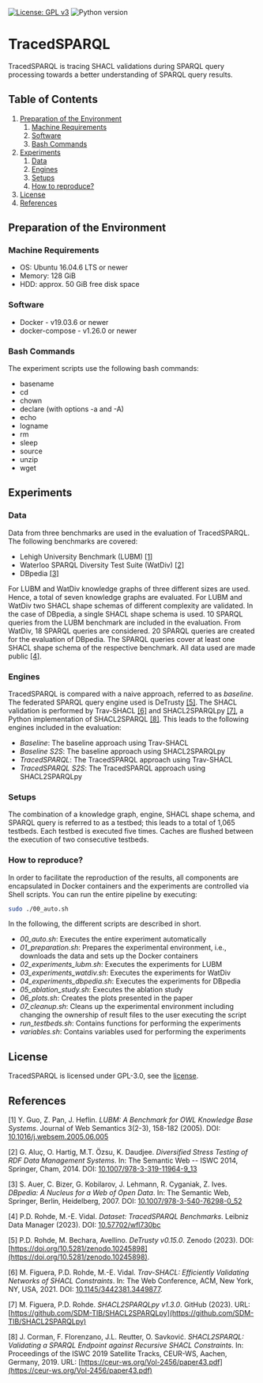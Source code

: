 [![License: GPL v3](https://img.shields.io/badge/License-GPLv3-blue.svg)](LICENSE)
![Python version](https://img.shields.io/badge/python-3-blue)

# TracedSPARQL

TracedSPARQL is tracing SHACL validations during SPARQL query processing towards a better understanding of SPARQL query results.

## Table of Contents
1. [Preparation of the Environment](#preparation-of-the-environment)
    1. [Machine Requirements](#machine-requirements)
    1. [Software](#software)
    1. [Bash Commands](#bash-commands)
1. [Experiments](#experiments)
    1. [Data](#data)
    1. [Engines](#engines)
    1. [Setups](#setups)
    1. [How to reproduce?](#how-to-reproduce)
1. [License](#license)
1. [References](#references)

## Preparation of the Environment
### Machine Requirements
- OS: Ubuntu 16.04.6 LTS or newer
- Memory: 128 GiB
- HDD: approx. 50 GiB free disk space

### Software
- Docker - v19.03.6 or newer
- docker-compose - v1.26.0 or newer

### Bash Commands
The experiment scripts use the following bash commands:

- basename
- cd
- chown
- declare (with options -a and -A)
- echo
- logname
- rm
- sleep
- source
- unzip
- wget

## Experiments
### Data
Data from three benchmarks are used in the evaluation of TracedSPARQL.
The following benchmarks are covered:

- Lehigh University Benchmark (LUBM) [\[1\]](#1)
- Waterloo SPARQL Diversity Test Suite (WatDiv) [\[2\]](#2)
- DBpedia [\[3\]](#3)

For LUBM and WatDiv knowledge graphs of three different sizes are used.
Hence, a total of seven knowledge graphs are evaluated.
For LUBM and WatDiv two SHACL shape schemas of different complexity are validated.
In the case of DBpedia, a single SHACL shape schema is used.
10 SPARQL queries from the LUBM benchmark are included in the evaluation.
From WatDiv, 18 SPARQL queries are considered.
20 SPARQL queries are created for the evaluation of DBpedia.
The SPARQL queries cover at least one SHACL shape schema of the respective benchmark.
All data used are made public [\[4\]](#4).

### Engines
TracedSPARQL is compared with a naive approach, referred to as _baseline_.
The federated SPARQL query engine used is DeTrusty [\[5\]](#5).
The SHACL validation is performed by Trav-SHACL [\[6\]](#6) and SHACL2SPARQLpy [\[7\]](#7), a Python implementation of SHACL2SPARQL [\[8\]](#8).
This leads to the following engines included in the evaluation:

- _Baseline_: The baseline approach using Trav-SHACL
- _Baseline S2S_: The baseline approach using SHACL2SPARQLpy
- _TracedSPARQL_: The TracedSPARQL approach using Trav-SHACL
- _TracedSPARQL S2S_: The TracedSPARQL approach using SHACL2SPARQLpy

### Setups
The combination of a knowledge graph, engine, SHACL shape schema, and SPARQL query is referred to as a testbed; this leads to a total of 1,065 testbeds.
Each testbed is executed five times.
Caches are flushed between the execution of two consecutive testbeds.

### How to reproduce?
In order to facilitate the reproduction of the results, all components are encapsulated in Docker containers and the experiments are controlled via Shell scripts.
You can run the entire pipeline by executing:
```bash
sudo ./00_auto.sh
```

In the following, the different scripts are described in short.

- _00_auto.sh_: Executes the entire experiment automatically
- _01_preparation.sh_: Prepares the experimental environment, i.e., downloads the data and sets up the Docker containers
- _02_experiments_lubm.sh_: Executes the experiments for LUBM
- _03_experiments_watdiv.sh_: Executes the experiments for WatDiv
- _04_experiments_dbpedia.sh_: Executes the experiments for DBpedia
- _05_ablation_study.sh_: Executes the ablation study
- _06_plots.sh_: Creates the plots presented in the paper
- _07_cleanup.sh_: Cleans up the experimental environment including changing the ownership of result files to the user executing the script
- _run_testbeds.sh_: Contains functions for performing the experiments
- _variables.sh_: Contains variables used for performing the experiments

## License
TracedSPARQL is licensed under GPL-3.0, see the [license](https://github.com/SDM-TIB/TracedSPARQL/blob/master/LICENSE).

## References
<a name="1">[1]</a> Y. Guo, Z. Pan, J. Heflin. _LUBM: A Benchmark for OWL Knowledge Base Systems_. Journal of Web Semantics 3(2-3), 158-182 (2005). DOI: [10.1016/j.websem.2005.06.005](https://doi.org/10.1016/j.websem.2005.06.005)

<a name="2">[2]</a> G. Aluç, O. Hartig, M.T. Özsu, K. Daudjee. _Diversified Stress Testing of RDF Data Management Systems_. In: The Semantic Web -- ISWC 2014, Springer, Cham, 2014. DOI: [10.1007/978-3-319-11964-9_13](https://doi.org/10.1007/978-3-319-11964-9_13)

<a name="3">[3]</a> S. Auer, C. Bizer, G. Kobilarov, J. Lehmann, R. Cyganiak, Z. Ives. _DBpedia: A Nucleus for a Web of Open Data_. In: The Semantic Web, Springer, Berlin, Heidelberg, 2007. DOI: [10.1007/978-3-540-76298-0_52](https://doi.org/10.1007/978-3-540-76298-0_52)

<a name="4">[4]</a> P.D. Rohde, M.-E. Vidal. _Dataset: TracedSPARQL Benchmarks_. Leibniz Data Manager (2023). DOI: [10.57702/wfl730bc](https://doi.org/10.57702/wfl730bc)

<a name="5">[5]</a> P.D. Rohde, M. Bechara, Avellino. _DeTrusty v0.15.0_. Zenodo (2023). DOI: [https://doi.org/10.5281/zenodo.10245898](https://doi.org/10.5281/zenodo.10245898).

<a name="6">[6]</a> M. Figuera, P.D. Rohde, M.-E. Vidal. _Trav-SHACL: Efficiently Validating Networks of SHACL Constraints_. In: The Web Conference, ACM, New York, NY, USA, 2021. DOI: [10.1145/3442381.3449877](https://doi.org/10.1145/3442381.3449877).

<a name="7">[7]</a> M. Figuera, P.D. Rohde. _SHACL2SPARQLpy v1.3.0_. GitHub (2023). URL: [https://github.com/SDM-TIB/SHACL2SPARQLpy](https://github.com/SDM-TIB/SHACL2SPARQLpy)

<a name="8">[8]</a> J. Corman, F. Florenzano, J.L. Reutter, O. Savković. _SHACL2SPARQL: Validating a SPARQL Endpoint against Recursive SHACL Constraints_. In: Proceedings of the ISWC 2019 Satellite Tracks, CEUR-WS, Aachen, Germany, 2019. URL: [https://ceur-ws.org/Vol-2456/paper43.pdf](https://ceur-ws.org/Vol-2456/paper43.pdf)

